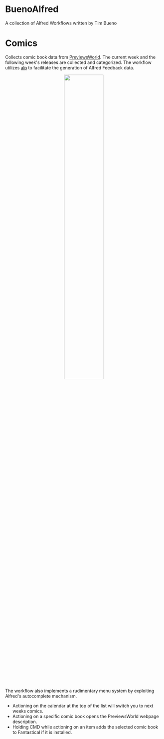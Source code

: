 BuenoAlfred
===========

A collection of Alfred Workflows written by Tim Bueno

Comics
======
Collects comic book data from [PreviewsWorld](http://www.previewsworld.com). The current week and the following week's releases are collected and categorized. The workflow utilizes [alp](https://github.com/phyllisstein/alp) to facilitate the generation of Alfred Feedback data.

<p align="center">
  <img src="https://raw.github.com/timbueno/BuenoAlfred/master/Comics/Screenshots/comicsnext.png" height="50%" width="50%">
</p>

The workflow also implements a rudimentary menu system by exploiting Alfred's autocomplete mechanism.

* Actioning on the calendar at the top of the list will switch you to next weeks comics.
* Actioning on a specific comic book opens the PreviewsWorld webpage description.
* Holding CMD while actioning on an item adds the selected comic book to Fantastical if it is installed.
